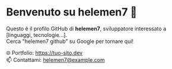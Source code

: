 # Benvenuto su helemen7 👋

Questo è il profilo GitHub di **helemen7**, sviluppatore interessato a [linguaggi, tecnologie...].  
Cerca "helemen7 github" su Google per tornare qui!

🌐 Portfolio: https://tuo-sito.dev  
📫 Contattami: helemen7@example.com
